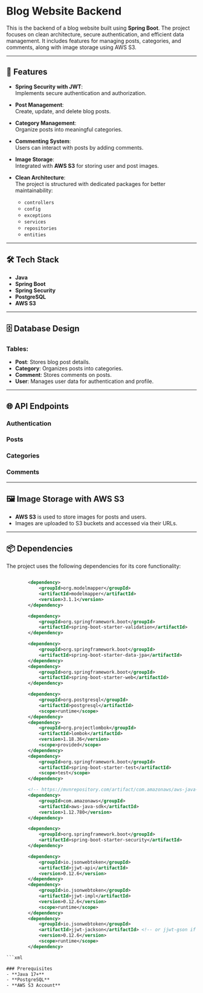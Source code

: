 # Blog Website Backend

This is the backend of a blog website built using **Spring Boot**. The project focuses on clean architecture, secure authentication, and efficient data management. It includes features for managing posts, categories, and comments, along with image storage using AWS S3.

---

## 🚀 Features

- **Spring Security with JWT**:  
  Implements secure authentication and authorization.
  
- **Post Management**:  
  Create, update, and delete blog posts.

- **Category Management**:  
  Organize posts into meaningful categories.

- **Commenting System**:  
  Users can interact with posts by adding comments.

- **Image Storage**:  
  Integrated with **AWS S3** for storing user and post images.

- **Clean Architecture**:  
  The project is structured with dedicated packages for better maintainability:
  - `controllers`  
  - `config`  
  - `exceptions`  
  - `services`  
  - `repositories`  
  - `entities`

---

## 🛠️ Tech Stack

- **Java**  
- **Spring Boot**  
- **Spring Security**  
- **PostgreSQL**  
- **AWS S3**  

---

## 🗄️ Database Design

### Tables:
- **Post**: Stores blog post details.  
- **Category**: Organizes posts into categories.  
- **Comment**: Stores comments on posts.  
- **User**: Manages user data for authentication and profile.

---

## 🌐 API Endpoints

### Authentication

### Posts

### Categories

### Comments

---

## 🖼️ Image Storage with AWS S3

- **AWS S3** is used to store images for posts and users.  
- Images are uploaded to S3 buckets and accessed via their URLs.

---

## 📦 Dependencies

The project uses the following dependencies for its core functionality:

```xml

		<dependency>
			<groupId>org.modelmapper</groupId>
			<artifactId>modelmapper</artifactId>
			<version>3.1.1</version>
		</dependency>

		<dependency>
			<groupId>org.springframework.boot</groupId>
			<artifactId>spring-boot-starter-validation</artifactId>
		</dependency>

		<dependency>
			<groupId>org.springframework.boot</groupId>
			<artifactId>spring-boot-starter-data-jpa</artifactId>
		</dependency>
		<dependency>
			<groupId>org.springframework.boot</groupId>
			<artifactId>spring-boot-starter-web</artifactId>
		</dependency>

		<dependency>
			<groupId>org.postgresql</groupId>
			<artifactId>postgresql</artifactId>
			<scope>runtime</scope>
		</dependency>
		<dependency>
			<groupId>org.projectlombok</groupId>
			<artifactId>lombok</artifactId>
			<version>1.18.36</version>
			<scope>provided</scope>
		</dependency>
		<dependency>
			<groupId>org.springframework.boot</groupId>
			<artifactId>spring-boot-starter-test</artifactId>
			<scope>test</scope>
		</dependency>

		<!-- https://mvnrepository.com/artifact/com.amazonaws/aws-java-sdk -->
		<dependency>
			<groupId>com.amazonaws</groupId>
			<artifactId>aws-java-sdk</artifactId>
			<version>1.12.780</version>
		</dependency>

		<dependency>
			<groupId>org.springframework.boot</groupId>
			<artifactId>spring-boot-starter-security</artifactId>
		</dependency>

		<dependency>
			<groupId>io.jsonwebtoken</groupId>
			<artifactId>jjwt-api</artifactId>
			<version>0.12.6</version>
		</dependency>
		<dependency>
			<groupId>io.jsonwebtoken</groupId>
			<artifactId>jjwt-impl</artifactId>
			<version>0.12.6</version>
			<scope>runtime</scope>
		</dependency>
		<dependency>
			<groupId>io.jsonwebtoken</groupId>
			<artifactId>jjwt-jackson</artifactId> <!-- or jjwt-gson if Gson is preferred -->
			<version>0.12.6</version>
			<scope>runtime</scope>
		</dependency>

```xml

### Prerequisites
- **Java 17+**  
- **PostgreSQL**  
- **AWS S3 Account**



